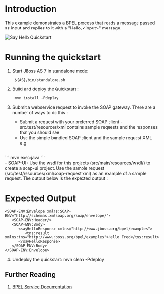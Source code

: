 Introduction
============

This example demonstrates a BPEL process that reads a message passed as input and 
replies to it with a "Hello, &lt;input&gt;" message.

![Say Hello Quickstart](https://github.com/jboss-switchyard/quickstarts/raw/master/bpel-service/say_hello/bpel-say-hello.jpg)


Running the quickstart
======================

1. Start JBoss AS 7 in standalone mode:

        ${AS}/bin/standalone.sh

2. Build and deploy the Quickstart : 

        mvn install -Pdeploy

3. Submit a webservice request to invoke the SOAP gateway.  There are a number of ways to do this :
   - Submit a request with your preferred SOAP client - src/test/resources/xml contains sample 
     requests and the responses that you should see
   - Use the simple bundled SOAP client and the sample request XML e.g.
<br/>
```
mvn exec:java
```
<br/>
    - SOAP-UI : Use the wsdl for this projects (src/main/resources/wsdl/) to create a soap-ui project.  
      Use the sample request (src/test/resources/xml/soap-request.xml) as an example of a sample 
      request. The output below is the expected output :

Expected Output
===============

```
<SOAP-ENV:Envelope xmlns:SOAP-ENV="http://schemas.xmlsoap.org/soap/envelope/">
   <SOAP-ENV:Header/>
   <SOAP-ENV:Body>
      <sayHelloResponse xmlns="http://www.jboss.org/bpel/examples">
         <tns:result xmlns:tns="http://www.jboss.org/bpel/examples">Hello Fred</tns:result>
      </sayHelloResponse>
   </SOAP-ENV:Body>
</SOAP-ENV:Envelope>
```

4. Undeploy the quickstart:
        mvn clean -Pdeploy

## Further Reading

1. [BPEL Service Documentation](https://docs.jboss.org/author/display/SWITCHYARD/BPEL)
